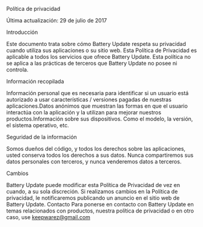 Política de privacidad

Última actualización: 29 de julio de 2017

Introducción

Este documento trata sobre cómo Battery Update respeta su privacidad cuando utiliza sus aplicaciones o su sitio web. Esta Política de Privacidad es aplicable a todos los servicios que ofrece Battery Update. Esta política no se aplica a las prácticas de terceros que Battery Update no posee ni controla.

Información recopilada

Información personal que es necesaria para identificar si un usuario está autorizado a usar características / versiones pagadas de nuestras aplicaciones.Datos anónimos que muestran las formas en que el usuario interactúa con la aplicación y la utilizan para mejorar nuestros productos.Información sobre sus dispositivos. Como el modelo, la versión, el sistema operativo, etc.

Seguridad de la información

Somos dueños del código, y todos los derechos sobre las aplicaciones, usted conserva todos los derechos a sus datos. Nunca compartiremos sus datos personales con terceros, y nunca venderemos datos a terceros.

Cambios

Battery Update puede modificar esta Política de Privacidad de vez en cuando, a su sola discreción. Si realizamos cambios en la Política de privacidad, le notificaremos publicando un anuncio en el sitio web de Battery Update. Contacto Para ponerse en contacto con Battery Update en temas relacionados con productos, nuestra política de privacidad o en otro caso, use keepwarez@gmail.com
